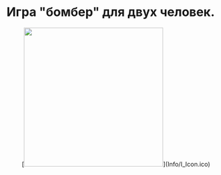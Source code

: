 # Игра "бомбер" для двух человек.

<center>[<img src="Info/I_Icon.ico" width="320"/>](Info/I_Icon.ico)</center>

